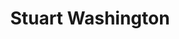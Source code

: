 ---
title: "Stuart Washington"
presenter_id: stuart_washington
layout: member_all_publications
permalink: /member_full_publications/:presenter_id/
---